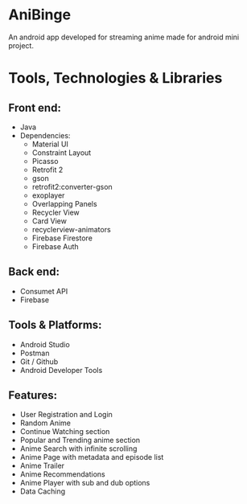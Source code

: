 # AniBinge

An android app developed for streaming anime made for android mini 
project.

# Tools, Technologies & Libraries

## Front end:
- Java
- Dependencies:
  - Material UI	
  - Constraint Layout
  - Picasso	
  - Retrofit 2	
  - gson		
  - retrofit2:converter-gson	
  - exoplayer	 
  - Overlapping Panels	
  - Recycler View		
  - Card View
  - recyclerview-animators	
  - Firebase Firestore	
  - Firebase Auth
  
## Back end:
- Consumet API
- Firebase

## Tools & Platforms:
- Android Studio
- Postman
- Git / Github
- Android Developer Tools

## Features:
- User Registration and Login
- Random Anime
- Continue Watching section
- Popular and Trending anime section
- Anime Search with infinite scrolling
- Anime Page with metadata and episode list 
- Anime Trailer
- Anime Recommendations
- Anime Player with sub and dub options
- Data Caching
